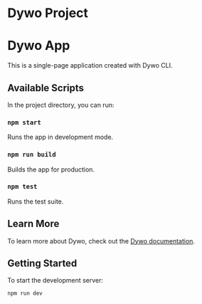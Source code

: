 # Dywo Project

# Dywo App

This is a single-page application created with Dywo CLI.

## Available Scripts

In the project directory, you can run:

### `npm start`

Runs the app in development mode.

### `npm run build`

Builds the app for production.

### `npm test`

Runs the test suite.

## Learn More

To learn more about Dywo, check out the [Dywo documentation](https://github.com/your-username/dywo-cli).

## Getting Started

To start the development server:

```
npm run dev
```
